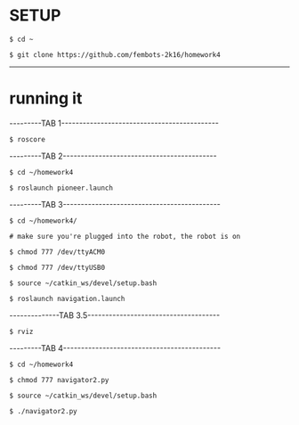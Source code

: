 # SETUP

    $ cd ~
    
    $ git clone https://github.com/fembots-2k16/homework4

----------------------------------------------------------

# running it

---------TAB 1--------------------------------------------

    $ roscore

---------TAB 2-------------------------------------------

    $ cd ~/homework4

    $ roslaunch pioneer.launch

---------TAB 3--------------------------------------------

    $ cd ~/homework4/

    # make sure you're plugged into the robot, the robot is on

    $ chmod 777 /dev/ttyACM0

    $ chmod 777 /dev/ttyUSB0
    
    $ source ~/catkin_ws/devel/setup.bash

    $ roslaunch navigation.launch

--------------TAB 3.5-------------------------------------

    $ rviz

---------TAB 4--------------------------------------------

    $ cd ~/homework4

    $ chmod 777 navigator2.py

    $ source ~/catkin_ws/devel/setup.bash

    $ ./navigator2.py


